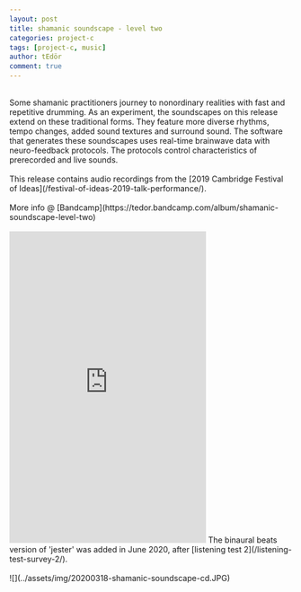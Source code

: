 ```yaml
---
layout: post
title: shamanic soundscape - level two
categories: project-c
tags: [project-c, music]
author: tEdör
comment: true
---
```

<br>
Some shamanic practitioners journey to nonordinary realities with fast and repetitive drumming. As an experiment, the soundscapes on this release extend on these traditional forms. They feature more diverse rhythms, tempo changes, added sound textures and surround sound. The software that generates these soundscapes uses real-time brainwave data with neuro-feedback protocols. The protocols control characteristics of prerecorded and live sounds.
<br><br>
This release contains audio recordings from the [2019 Cambridge Festival of Ideas](/festival-of-ideas-2019-talk-performance/).
<br><br>
More info @ [Bandcamp](https://tedor.bandcamp.com/album/shamanic-soundscape-level-two)
<br><br>
<iframe style="border: 0; width: 350px; height: 555px;" src="https://bandcamp.com/EmbeddedPlayer/album=813941516/size=large/bgcol=ffffff/linkcol=0687f5/transparent=true/" seamless><a href="https://tedor.bandcamp.com/album/shamanic-soundscape-level-two">shamanic soundscape - level two by Krisztián | tEdör | Hofstädter</a></iframe>
The binaural beats version of 'jester' was added in June 2020, after [listening test 2](/listening-test-survey-2/). 
<br><br>
![](../assets/img/20200318-shamanic-soundscape-cd.JPG)
<br>
<br>
